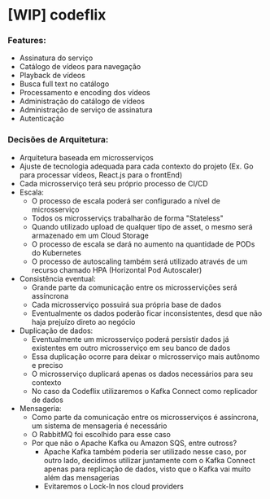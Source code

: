 # [WIP] codeflix

###  Features:
- Assinatura do serviço 
- Catálogo de vídeos para navegação
- Playback de vídeos
- Busca full text no catálogo
- Processamento e encoding dos vídeos
- Administração do catálogo de vídeos
- Administração de serviço de assinatura
- Autenticação

### Decisões de Arquitetura:
- Arquitetura baseada em microsserviços
- Ajuste de tecnologia adequada para cada contexto do projeto (Ex. Go para processar vídeos, React.js para o frontEnd)
- Cada microsserviço terá seu próprio processo de CI/CD
- Escala:
  - O processo de escala poderá ser configurado a nível de microsserviço
  - Todos os microsserviçs trabalharão de forma "Stateless"
  - Quando utilizado upload de qualquer tipo de asset, o mesmo será armazenado em um Cloud Storage
  - O processo de escala se dará no aumento na quantidade de PODs do Kubernetes
  - O processo de autoscaling também será utilizado através de um recurso chamado HPA (Horizontal Pod Autoscaler)
- Consistência eventual:
  - Grande parte da comunicação entre os microsservições será assíncrona
  - Cada microsserviço possuirá sua própria base de dados
  - Eventualmente os dados poderão ficar inconsistentes, desd que não haja prejuízo direto ao negócio
- Duplicação de dados:
  - Eventualmente um microsserviço poderá persistir dados já existentes em outro microsserviço em seu banco de dados
  - Essa duplicação ocorre para deixar o microsserviço mais autônomo e preciso
  - O microsserviço duplicará apenas os dados necessários para seu contexto
  - No caso da Codeflix utilizaremos o Kafka Connect como replicador de dados
- Mensageria:
  - Como parte da comunicação entre os microsserviços é assíncrona, um sistema de mensageria é necessário
  - O RabbitMQ foi escolhido para esse caso
  - Por que não o Apache Kafka ou Amazon SQS, entre outross?
    -  Apache Kafka também poderia ser utilizado nesse caso, por outro lado, decidimos utilizar juntamente com o Kafka Connect apenas para replicação de dados, visto que o Kafka vai muito além das mensagerias
    -  Evitaremos o Lock-In nos cloud providers
